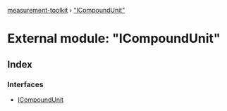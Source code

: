 [measurement-toolkit](../README.md) › ["ICompoundUnit"](_icompoundunit_.md)

# External module: "ICompoundUnit"

## Index

### Interfaces

* [ICompoundUnit](../interfaces/_icompoundunit_.icompoundunit.md)
